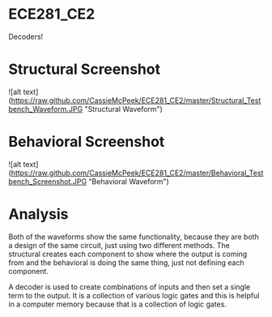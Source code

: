 ECE281_CE2
==========

Decoders!

# Structural Screenshot
![alt text] (https://raw.github.com/CassieMcPeek/ECE281_CE2/master/Structural_Testbench_Waveform.JPG "Structural Waveform")

# Behavioral Screenshot
![alt text] (https://raw.github.com/CassieMcPeek/ECE281_CE2/master/Behavioral_Testbench_Screenshot.JPG "Behavioral Waveform")

# Analysis
Both of the waveforms show the same functionality, because they are both a design of the same circuit, just using two different methods. 
The structural creates each component to show where the output is coming from and the behavioral is doing the same thing, just not defining each component.

A decoder is used to create combinations of inputs and then set a single term to the output. It is a collection of various logic gates and this is helpful in a computer memory because that is a collection of logic gates. 

